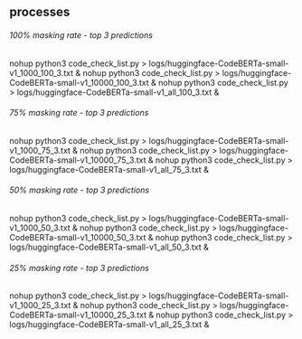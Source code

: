 
## processes

###### 100% masking rate - top 3 predictions 
nohup python3 code_check_list.py > logs/huggingface-CodeBERTa-small-v1_1000_100_3.txt &
nohup python3 code_check_list.py > logs/huggingface-CodeBERTa-small-v1_10000_100_3.txt &
nohup python3 code_check_list.py > logs/huggingface-CodeBERTa-small-v1_all_100_3.txt &

###### 75% masking rate - top 3 predictions 
nohup python3 code_check_list.py > logs/huggingface-CodeBERTa-small-v1_1000_75_3.txt &
nohup python3 code_check_list.py > logs/huggingface-CodeBERTa-small-v1_10000_75_3.txt &
nohup python3 code_check_list.py > logs/huggingface-CodeBERTa-small-v1_all_75_3.txt &

###### 50% masking rate - top 3 predictions 
nohup python3 code_check_list.py > logs/huggingface-CodeBERTa-small-v1_1000_50_3.txt &
nohup python3 code_check_list.py > logs/huggingface-CodeBERTa-small-v1_10000_50_3.txt &
nohup python3 code_check_list.py > logs/huggingface-CodeBERTa-small-v1_all_50_3.txt &

###### 25% masking rate - top 3 predictions 
nohup python3 code_check_list.py > logs/huggingface-CodeBERTa-small-v1_1000_25_3.txt &
nohup python3 code_check_list.py > logs/huggingface-CodeBERTa-small-v1_10000_25_3.txt &
nohup python3 code_check_list.py > logs/huggingface-CodeBERTa-small-v1_all_25_3.txt &